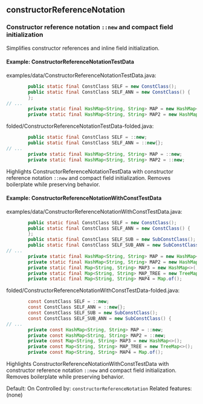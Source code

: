 ## constructorReferenceNotation

### Constructor reference notation `::new` and compact field initialization
Simplifies constructor references and inline field initialization.

#### Example: ConstructorReferenceNotationTestData

examples/data/ConstructorReferenceNotationTestData.java:
```java
        public static final ConstClass SELF = new ConstClass();
        public static final ConstClass SELF_ANN = new ConstClass() {
        };
// ...
        private static final HashMap<String, String> MAP = new HashMap<>();
        private static final HashMap<String, String> MAP2 = new HashMap<String, String>();
```

folded/ConstructorReferenceNotationTestData-folded.java:
```java
        public static final ConstClass SELF = ::new;
        public static final ConstClass SELF_ANN = ::new{};
// ...
        private static final HashMap<String, String> MAP = ::new;
        private static final HashMap<String, String> MAP2 = ::new;
```

Highlights ConstructorReferenceNotationTestData with constructor reference notation `::new` and compact field initialization.
Removes boilerplate while preserving behavior.

#### Example: ConstructorReferenceNotationWithConstTestData

examples/data/ConstructorReferenceNotationWithConstTestData.java:
```java
        public static final ConstClass SELF = new ConstClass();
        public static final ConstClass SELF_ANN = new ConstClass() {
        };
        public static final ConstClass SELF_SUB = new SubConstClass();
        public static final ConstClass SELF_SUB_ANN = new SubConstClass() {
// ...
        private static final HashMap<String, String> MAP = new HashMap<>();
        private static final HashMap<String, String> MAP2 = new HashMap<String, String>();
        private static final Map<String, String> MAP3 = new HashMap<>();
        private static final Map<String, String> MAP_TREE = new TreeMap<>();
        private static final Map<String, String> MAP4 = Map.of();
```

folded/ConstructorReferenceNotationWithConstTestData-folded.java:
```java
        const ConstClass SELF = ::new;
        const ConstClass SELF_ANN = ::new{};
        const ConstClass SELF_SUB = new SubConstClass();
        const ConstClass SELF_SUB_ANN = new SubConstClass() {
// ...
        private const HashMap<String, String> MAP = ::new;
        private const HashMap<String, String> MAP2 = ::new;
        private const Map<String, String> MAP3 = new HashMap<>();
        private const Map<String, String> MAP_TREE = new TreeMap<>();
        private const Map<String, String> MAP4 = Map.of();
```

Highlights ConstructorReferenceNotationWithConstTestData with constructor reference notation `::new` and compact field initialization.
Removes boilerplate while preserving behavior.

Default: On
Controlled by: `constructorReferenceNotation`
Related features: (none)

